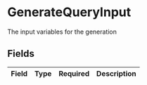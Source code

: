 # GenerateQueryInput

The input variables for the generation


## Fields

| Field       | Type        | Required    | Description |
| ----------- | ----------- | ----------- | ----------- |